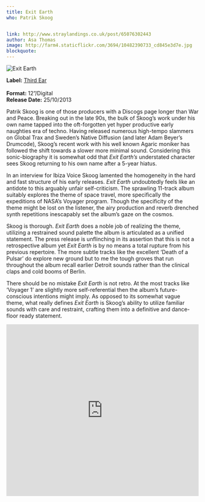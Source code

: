 ```yaml
---
title: Exit Earth
who: Patrik Skoog


link: http://www.straylandings.co.uk/post/65076302443
author: Asa Thomas
image: http://farm4.staticflickr.com/3694/10482390733_cd845e3d7e.jpg
blockquote:
---
```


![Exit Earth](http://farm6.staticflickr.com/5504/10482141196_8d441ff442_t.jpg)

**Label:** [Third Ear](http://www.third-ear.net/catalogue.html)  
<br>**Format:** 12”/Digital
<br>**Release Date:** 25/10/2013

Patrik Skoog is one of those producers with a Discogs page longer than War and Peace. Breaking out in the late 90s, the bulk of Skoog’s work under his own name tapped into the oft-forgotten yet hyper productive early naughties era of techno. Having released numerous high-tempo slammers on Global Trax and Sweden’s Native Diffusion (and later Adam Beyer’s Drumcode), Skoog’s recent work with his well known Agaric moniker has followed the shift towards a slower more minimal sound. Considering this sonic-biography it is somewhat odd that _Exit Earth’s_ understated character sees Skoog returning to his own name after a 5-year hiatus.

In an interview for Ibiza Voice Skoog lamented the homogeneity in the hard and fast structure of his early releases. _Exit Earth_ undoubtedly feels like an antidote to this arguably unfair self-criticism. The sprawling 11-track album suitably explores the theme of space travel, more specifically the expeditions of NASA’s Voyager program. Though the specificity of the theme might be lost on the listener, the airy production and reverb drenched synth repetitions inescapably set the album’s gaze on the cosmos.

Skoog is thorough. _Exit Earth_ does a noble job of realizing the theme, utilizing a restrained sound palette the album is articulated as a unified statement. The press release is unflinching in its assertion that this is not a retrospective album yet _Exit Earth_ is by no means a total rupture from his previous repertoire. The more subtle tracks like the excellent ‘Death of a Pulsar’ do explore new ground but to me the tough groves that run throughout the album recall earlier Detroit sounds rather than the clinical claps and cold booms of Berlin.

There should be no mistake _Exit Earth_ is not retro. At the most tracks like ‘Voyager 1’ are slightly more self-referential then the album’s future-conscious intentions might imply. As opposed to its somewhat vague theme, what really defines _Exit Earth_ is Skoog’s ability to utilize familiar sounds with care and restraint, crafting them into a definitive and dance-floor ready statement.

<iframe frameborder="no" height="450" scrolling="no" src="https://w.soundcloud.com/player/?url=https%3A//api.soundcloud.com/playlists/8902610" width="100%"></iframe>